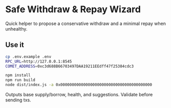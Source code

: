# Safe Withdraw & Repay Wizard

Quick helper to propose a conservative withdraw and a minimal repay when unhealthy.

## Use it

```bash
cp .env.example .env
RPC_URL=http://127.0.0.1:8545
COMET_ADDRESS=0xc3d688B66703497DAA19211EEdff47f25384cdc3

npm install
npm run build
node dist/index.js -a 0x0000000000000000000000000000000000000000
```

Outputs base supply/borrow, health, and suggestions. Validate before sending txs. 